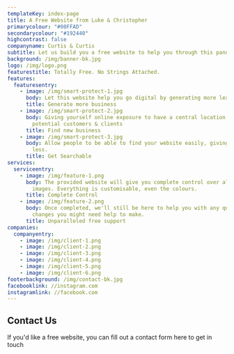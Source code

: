 ```yaml
---
templateKey: index-page
title: A Free Website from Luke & Christopher
primarycolour: "#00FFAD"
secondarycolour: "#192440"
highcontrast: false
companyname: Curtis & Curtis
subtitle: Let us build you a free website to help you through this pandemic
background: /img/banner-bk.jpg
logo: /img/logo.png
featurestitle: Totally Free. No Strings Attached.
features:
  featuresentry:
    - image: /img/smart-protect-1.jpg
      body: Let this website help you go digital by generating more leads
      title: Generate more business
    - image: /img/smart-protect-2.jpg
      body: Giving yourself online exposure to have a central location to direct
        potential customers & clients
      title: Find new business
    - image: /img/smart-protect-3.jpg
      body: Allow people to be able to find your website easily, giving you more for
        less.
      title: Get Searchable
services:
  serviceentry:
    - image: /img/feature-1.png
      body: The provided website will give you complete control over all copy and
        images. Everything is customisable, even the colours.
      title: Complete Control
    - image: /img/feature-2.png
      body: Once completed, we'll still be here to help you with any queries or
        changes you might need help to make.
      title: Unparalleled free support
companies:
  companyentry:
    - image: /img/client-1.png
    - image: /img/client-2.png
    - image: /img/client-3.png
    - image: /img/client-4.png
    - image: /img/client-5.png
    - image: /img/client-6.png
footerbackground: /img/contact-bk.jpg
facebooklink: //instagram.com
instagramlink: //facebook.com
---
```

## Contact Us

If you'd like a free website, you can fill out a contact form here to get in touch